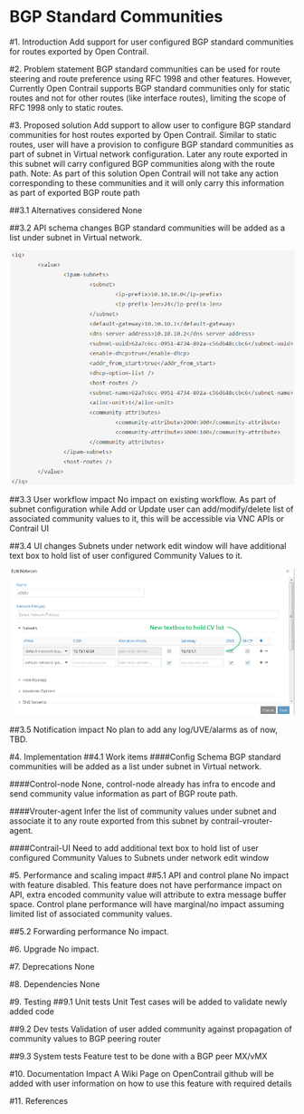 BGP Standard Communities
========================

#1. Introduction
Add support for user configured BGP standard communities for routes exported by Open Contrail.

#2. Problem statement
BGP standard communities can be used for route steering and route preference using RFC 1998 and other features. However, Currently Open Contrail supports BGP standard communities only for static routes and not for other routes (like interface routes), limiting the scope of RFC 1998 only to static routes.

#3. Proposed solution
Add support to allow user to configure BGP standard communities for host routes exported by Open Contrail.
Similar to static routes, user will have a provision to configure BGP standard communities as part of subnet in Virtual network configuration. Later any route exported in this subnet will carry configured BGP communities along with the route path.
Note: As part of this solution Open Contrail will not take any action corresponding to these communities and it will only carry this information as part of exported BGP route path

##3.1 Alternatives considered
None

##3.2 API schema changes
BGP standard communities will be added as a list under subnet in Virtual network.
<div style="text-align:center" markdown="1">
<img src="images/bgp_std_comm_schema.png" alt="BGP Standard Community Schema" style="width:512px;"/>
</div>

##3.3 User workflow impact
No impact on existing workflow.
As part of subnet configuration while Add or Update user can add/modify/delete list of associated community values to it, this will be accessible via VNC APIs or Contrail UI

##3.4 UI changes
Subnets under network edit window will have additional text box to hold list of user configured Community Values to it.
<div style="text-align:center" markdown="1">
<img src="images/bgp_std_comm_ui.png" alt="BGP Standard Community WebUI" style="width:512px;"/>
</div>

##3.5 Notification impact
No plan to add any log/UVE/alarms as of now, TBD.

#4. Implementation
##4.1 Work items
####Config Schema
BGP standard communities will be added as a list under subnet in Virtual network.

####Control-node
None, control-node already has infra to encode and send community value information as part of BGP route path.

####Vrouter-agent
Infer the list of community values under subnet and associate it to any route exported from this subnet by contrail-vrouter-agent.

####Contrail-UI
Need to add additional text box to hold list of user configured Community Values to Subnets under network edit window

#5. Performance and scaling impact
##5.1 API and control plane
No impact with feature disabled.
This feature does not have performance impact on API, extra encoded community value will attribute to extra message buffer space. Control plane performance will have marginal/no impact assuming limited list of associated community values.

##5.2 Forwarding performance
No impact.

#6. Upgrade
No impact.

#7. Deprecations
None

#8. Dependencies
None

#9. Testing
##9.1 Unit tests
Unit Test cases will be added to validate newly added code

##9.2 Dev tests
Validation of user added community against propagation of community values to BGP peering router

##9.3 System tests
Feature test to be done with a BGP peer MX/vMX

#10. Documentation Impact
A Wiki Page on OpenContrail github will be added with user information on how to use this feature with required details

#11. References

